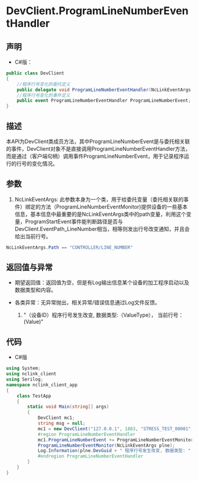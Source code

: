 # DevClient.ProgramLineNumberEventHandler

## 声明

- C#版：

```c#
public class DevClient
{
    //程序行号变化的委托定义
    public delegate void ProgramLineNumberEventHandler(NcLinkEventArgs e);
    //程序行号变化的事件定义
    public event ProgramLineNumberEventHandler ProgramLineNumberEvent;
}
```

## 描述

​		本API为DevClient类成员方法，其中ProgramLineNumberEvent是与委托相关联的事件，DevClient对象不是直接调用ProgramLineNumberEventHandler方法，而是通过（客户端句柄）调用事件ProgramLineNumberEvent，用于记录程序运行的行号的变化情况。

## 参数

1. NcLinkEventArgs: 此参数本身为一个类，用于给委托变量（委托相关联的事件）绑定的方法（ProgramLineNumberEventMonitor)提供设备的一些基本信息，基本信息中最重要的是NcLinkEventArgs类中的path变量，利用这个变量，ProgramStartEvent事件能判断路径是否与DevClient.EventPath_LineNumber相当，相等则发出行号改变通知，并且会给出当前行号。

  ```c#
  NcLinkEventArgs.Path == "CONTROLLER/LINE_NUMBER"
  ```

## 返回值与异常

- 期望返回值：返回值为空，但是有Log输出信息某个设备的加工程序启动以及数据类型和内容。
- 各类异常：无异常抛出，相关异常/错误信息通过Log文件反馈。

  1.  "（设备ID）程序行号发生改变, 数据类型:（ValueType）， 当前行号：(Value)"

## 代码

- C#版

```c#
using System;
using nclink_client
using Serilog;
namespace nclink_client_app
{
    class TestApp
    {
        static void Main(string[] args)
        {
            DevClient mc1;
            string msg = null;
            mc1 = new DevClient("127.0.0.1", 1883, "STRESS_TEST_00001", false);
            #region ProgramLineNumberEventHandler
            mc1.ProgramLineNumberEvent += ProgramLineNumberEventMonitor;//绑定方法
            ProgramLineNumberEventMonitor(NcLinkEventArgs plne);
            Log.Information(plne.DevGuid + " 程序行号发生改变, 数据类型: " + plne.ValueType + "， 当前行号: " + plne.Value);
            #endregion ProgramLineNumberEventHandler
        }
    }
}
```

